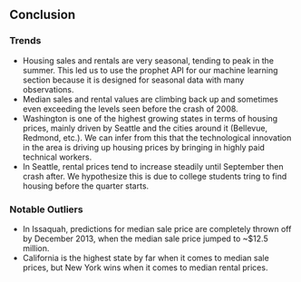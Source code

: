 ## Conclusion

### Trends
* Housing sales and rentals are very seasonal, tending to peak in the summer. This led us to use the prophet API for our machine learning section because it is designed for seasonal data with many observations.
* Median sales and rental values are climbing back up and sometimes even exceeding the levels seen before the crash of 2008.
* Washington is one of the highest growing states in terms of housing prices, mainly driven by Seattle and the cities around it (Bellevue, Redmond, etc.). We can infer from this that the technological innovation in the area is driving up housing prices by bringing in highly paid technical workers.
* In Seattle, rental prices tend to increase steadily until September then crash after. We hypothesize this is due to college students tring to find housing before the quarter starts.

### Notable Outliers
* In Issaquah, predictions for median sale price are completely thrown off by December 2013, when the median sale price jumped to ~$12.5 million.
* California is the highest state by far when it comes to median sale prices, but New York wins when it comes to median rental prices.
